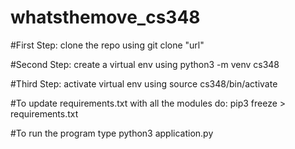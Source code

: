 # whatsthemove_cs348

#First Step: clone the repo using git clone "url"

#Second Step: create a virtual env using python3 -m venv cs348

#Third Step: activate virtual env using source cs348/bin/activate

#To update requirements.txt with all the modules do: pip3 freeze > requirements.txt

#To run the program type python3 application.py
